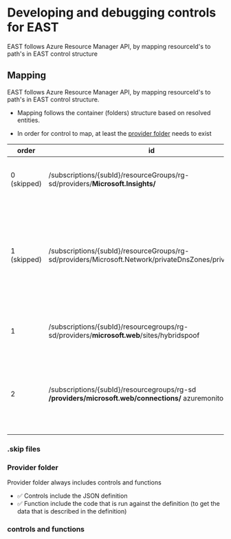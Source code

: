 # Developing and debugging controls for EAST

EAST follows Azure Resource Manager API, by mapping resourceId's to path's in EAST control structure

## Mapping 

EAST follows Azure Resource Manager API, by mapping resourceId's to path's in EAST control structure.

- Mapping follows the container (folders) structure based on resolved entities.
  



- In order for control to map, at least the [provider folder](#provider-folder) needs to exist


order | id | map | explanation
-|-|-|-
0 (skipped)| /subscriptions/{subId}/resourceGroups/rg-sd/providers/**Microsoft.Insights/** | skipped see explanation |  [filterExistingProviders.js](plugins/nodeSrc/filterExistingProviders.js) does not issue get request since provider folder does not exist under [providers](/providers/)
1 (skipped) | /subscriptions/{subId}/resourceGroups/rg-sd/providers/Microsoft.Network/privateDnsZones/priv.dewi.red | skipped see explanation | the resource is explicitly configured to be skipped due to not having any checks created yet, nonetheless there are other categories in microsoft.network provider and we don't want to have them skipped in resolving order 0
1|/subscriptions/{subId}/resourcegroups/rg-sd/providers/**microsoft.web**/sites/hybridspoof | mapped to root provider providers/**microsoft.web/**| [filterExistingProviders.js](plugins/nodeSrc/filterExistingProviders.js) does not issues get request since provider folder doe exist under [providers](/providers/)
2|/subscriptions/{subId}/resourcegroups/rg-sd **/providers/microsoft.web/connections/** azuremonitorlogs | mapped to sub-provider providers/ **microsoft.web/connections/** | if the provider folder has sub-providers, the resolving mechanism will try to match into them first, if no sub-providers exist, the resolving would then default to the root of the provider


### .skip files



### Provider folder
Provider folder always includes controls and functions 

- ✅ Controls include the JSON definition
- ✅ Function include the code that is run against the definition (to get the data that is described in the definition)

### controls and functions


